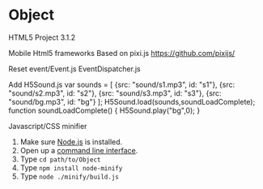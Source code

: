 # Object
HTML5  Project 3.1.2

Mobile Html5 frameworks
Based on pixi.js https://github.com/pixijs/

Reset event/Event.js EventDispatcher.js

Add H5Sound.js
    var sounds = [
    {src: "sound/s1.mp3", id: "s1"},
    {src: "sound/s2.mp3", id: "s2"},
    {src: "sound/s3.mp3", id: "s3"},
    {src: "sound/bg.mp3", id: "bg"}
    ];
    H5Sound.load(sounds,soundLoadComplete);
    function soundLoadComplete()
    {
      H5Sound.play("bg",0);
    }

Javascript/CSS minifier 
  1. Make sure [Node.js](http://nodejs.org/download/) is installed.
  2. Open up a [command line interface](http://en.wikipedia.org/wiki/Command-line_interface).
  3. Type `cd path/to/Object`
  4. Type `npm install node-minify`
  5. Type `node ./minify/build.js`
